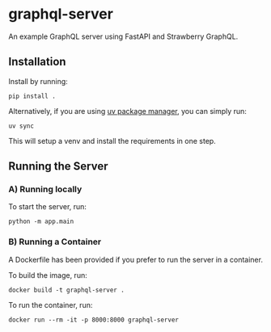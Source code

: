 # graphql-server
An example GraphQL server using FastAPI and Strawberry GraphQL.

## Installation
Install by running:
```
pip install .
```

Alternatively, if you are using [uv package manager](https://docs.astral.sh/uv/), you can simply run:
```
uv sync
```
This will setup a venv and install the requirements in one step.

## Running the Server

### A) Running locally
To start the server, run:
```
python -m app.main
```

### B) Running a Container
A Dockerfile has been provided if you prefer to run the server in a container.

To build the image, run:
```
docker build -t graphql-server .
```

To run the container, run:
```
docker run --rm -it -p 8000:8000 graphql-server
```
